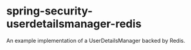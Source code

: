 # spring-security-userdetailsmanager-redis
An example implementation of a UserDetailsManager backed by Redis. 
